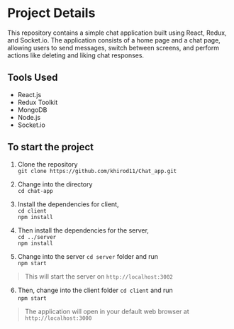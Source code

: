 # Project Details

This repository contains a simple chat application built using React, Redux, and Socket.io. The application consists of a home page and a chat page, allowing users to send messages, switch between screens, and perform actions like deleting and liking chat responses.

## Tools Used
- React.js
- Redux Toolkit
- MongoDB
- Node.js
- Socket.io

## To start the project

1. Clone the repository<br>
`git clone https://github.com/khirod11/Chat_app.git`
2. Change into the directory<br>
`cd chat-app`
3. Install the dependencies for client,<br>
`cd client`<br>
`npm install`

4. Then install the dependencies for the server,<br>
`cd ../server`<br>
`npm install`

5. Change into the server 
`cd server` folder and run<br> `npm start`<br> 
> This will start the server on `http://localhost:3002` 

6. Then, change into the client folder `cd client` and run <br> `npm start`
> The application will open in your default web browser at `http://localhost:3000`
